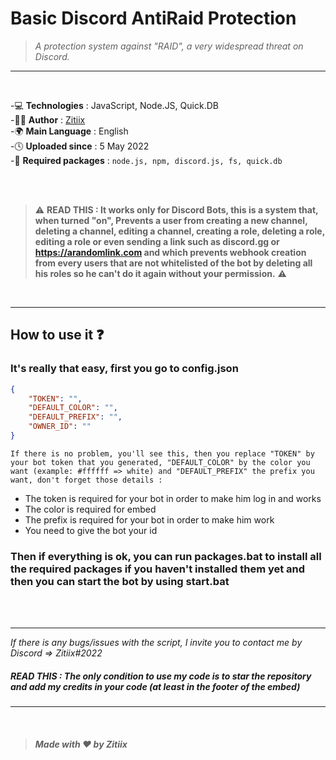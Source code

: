 # Basic Discord AntiRaid Protection
> *A protection system against "RAID", a very widespread threat on Discord.*
---
<br />

-💻 **Technologies** : JavaScript, Node.JS, Quick.DB <br />
-👨‍💻 **Author** : [Zitiix](https://github.com/Zitiiix) <br />
-🌍 **Main Language** : English <br />
-🕓 **Uploaded since** : 5 May 2022 <br />
-🤖 **Required packages** : ``node.js, npm, discord.js, fs, quick.db``

<br />
<br />

> ⚠️ **READ THIS : It works only for Discord Bots, this is a system that, when turned "on", Prevents a user from creating a new channel, deleting a channel, editing a channel, creating a role, deleting a role, editing a role or even sending a link such as discord.gg or https://arandomlink.com and which prevents webhook creation from every users that are not whitelisted of the bot by deleting all his roles so he can't do it again without your permission.** ⚠️
<br />

---

## __How to use it ❓__

### It's really that easy, first you go to config.json
```json
{
    "TOKEN": "",
    "DEFAULT_COLOR": "",
    "DEFAULT_PREFIX": "",
    "OWNER_ID": ""
}
```
``If there is no problem, you'll see this, then you replace "TOKEN" by your bot token that you generated, "DEFAULT_COLOR" by the color you want (example: #ffffff => white) and "DEFAULT_PREFIX" the prefix you want, don't forget those details : ``
- The token is required for your bot in order to make him log in and works
- The color is required for embed
- The prefix is required for your bot in order to make him work
- You need to give the bot your id 

### Then if everything is ok, you can run packages.bat to install all the required packages if you haven't installed them yet and then you can start the bot by using start.bat
<br />
<br />

---

*If there is any bugs/issues with the script, I invite you to contact me by Discord => Zitiix#2022*

##### READ THIS : The only condition to use my code is to **star the repository** and **add my credits in your code** (at least in the footer of the embed)

---
<br />

> ##### Made with ❤️ by Zitiix
